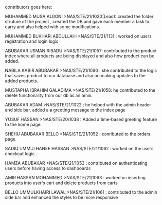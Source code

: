 contributors goes here:

MUHAMMED MUSA ALGONI   >NAS/STE/21/1020(Lead): created the folder struture of the project , created the DB and gave each member a task to carry  and also helped with some modifications.

MUHAMMED BUKHARI ABDULLAHI >NAS/STE/21/1131 :  worked on users registration and login logic

ABUBAKAR USMAN RIBADU >NAS/STE/21/1057: contributed to the product index where all products are being displayed and also how product can be added.

NABILA KABIR ABUBAKAR >NAS/STE/21/1060 : she contributed to the logic that saves product to our database and also on making updates to the added products.

MUSTAPHA IBRAHIM GALADIMA >NAS/STE/21/1058: he contributed to the delete functionality from our db as an amin.

ABUBAKAR ADAM >NAS/STE/21/1022 : he helped  with the admin header and side bar.
added a a greeting message to the index page

YUSUF HASSAN >NAS/STE/20/1038 : Added a time-based greeting feature to the home page.

SHEHU ABUBAKAR BELLO >NAS/STE/21/1052 : conributed to the orders page.

SADIQ UMMULHANEE HASSAN >NAS/STE/21/1062 : worked on the users checkout logic .

HAMZA ABUBAKAR >NAS/STE/21/1053 : contributed on authenticating users before having access to dashboards

AMIR HASSAN MOHAMMED >NAS/STE/21/1063 : worked on inserting products into user's cart and delete products from carts

BELLO UMMULKHAIRI LAWAL  >NAS/STE/21/1061 : contributed to the admin side bar and enhanced the styles to be more responsive

